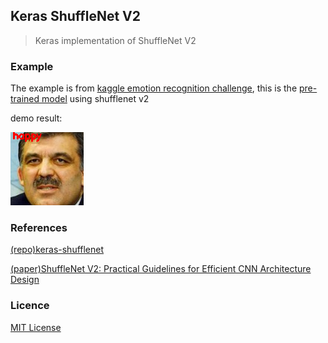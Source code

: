 ## Keras ShuffleNet V2
> Keras implementation of ShuffleNet V2

### Example
The example is from  [kaggle emotion recognition challenge](https://www.kaggle.com/c/challenges-in-representation-learning-facial-expression-recognition-challenge), this is the [pre-trained model](./weights/shufflenetv2_emotion_recogn.h5) using shufflenet v2


demo result:

![demo](./images/a_emo.png)

### References
[(repo)keras-shufflenet](https://github.com/scheckmedia/keras-shufflenet)


[(paper)ShuffleNet V2: Practical Guidelines for Efficient CNN Architecture Design](https://arxiv.org/abs/1807.11164)

### Licence
[MIT License](https://opensource.org/licenses/MIT)
